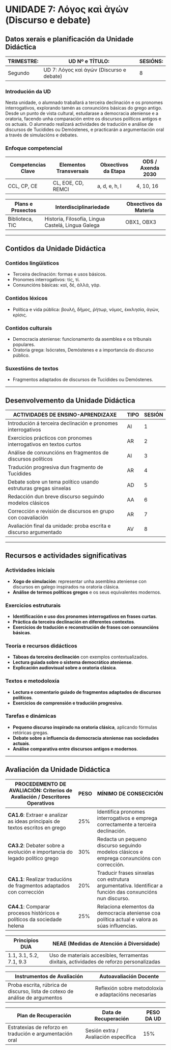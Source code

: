 # UNIDADE 7: Λόγος καὶ ἀγών (Discurso e debate)

## Datos xerais e planificación da Unidade Didáctica  

| **TRIMESTRE:** | **UD Nº e TÍTULO:** | **SESIÓNS:** |
|---------------|---------------------|-------------|
| Segundo | UD 7: Λόγος καὶ ἀγών (Discurso e debate) | 8 |

### Introdución da UD  
Nesta unidade, o alumnado traballará a terceira declinación e os pronomes interrogativos, explorando tamén as conxuncións básicas do grego antigo. Desde un punto de vista cultural, estudarase a democracia ateniense e a oratoria, facendo unha comparación entre os discursos políticos antigos e os actuais. O alumnado realizará actividades de tradución e análise de discursos de Tucídides ou Demóstenes, e practicarán a argumentación oral a través de simulacións e debates.

### Enfoque competencial  

| **Competencias Clave** | **Elementos Transversais** | **Obxectivos da Etapa** | **ODS / Axenda 2030** |
|------------------------|---------------------------|-------------------------|----------------------|
| CCL, CP, CE | CL, EOE, CD, REMCI | a, d, e, h, l | 4, 10, 16 |

| **Plans e Proxectos** | **Interdisciplinariedade** | **Obxectivos da Materia** |
|----------------------|-------------------------|------------------------|
| Biblioteca, TIC | Historia, Filosofía, Lingua Castelá, Lingua Galega | OBX1, OBX3 |

---

## Contidos da Unidade Didáctica  

### Contidos lingüísticos  
- Terceira declinación: formas e usos básicos.  
- Pronomes interrogativos: τίς, τί.  
- Conxuncións básicas: καί, δέ, ἀλλά, γάρ.  

### Contidos léxicos  
- Política e vida pública: βουλή, δῆμος, ῥήτωρ, νόμος, ἐκκλησία, ἀγών, κρίσις.  

### Contidos culturais  
- Democracia ateniense: funcionamento da asemblea e os tribunais populares.  
- Oratoria grega: Isócrates, Demóstenes e a importancia do discurso público.  

### Suxestións de textos  
- Fragmentos adaptados de discursos de Tucídides ou Demóstenes.  

---

## Desenvolvemento da Unidade Didáctica  

| **ACTIVIDADES DE ENSINO-APRENDIZAXE** | **TIPO** | **SESIÓN** |
|--------------------------------------|--------|---------|
| Introdución á terceira declinación e pronomes interrogativos | AI | 1 |
| Exercicios prácticos con pronomes interrogativos en textos curtos | AR | 2 |
| Análise de conxuncións en fragmentos de discursos políticos | AI | 3 |
| Tradución progresiva dun fragmento de Tucídides | AR | 4 |
| Debate sobre un tema político usando estruturas gregas sinxelas | AD | 5 |
| Redacción dun breve discurso seguindo modelos clásicos | AA | 6 |
| Corrección e revisión de discursos en grupo con coavaliación | AR | 7 |
| Avaliación final da unidade: proba escrita e discurso argumentado | AV | 8 |

---

## Recursos e actividades significativas  

### Actividades iniciais  
- **Xogo de simulación**: representar unha asemblea ateniense con discursos en galego inspirados na oratoria clásica.  
- **Análise de termos políticos gregos** e os seus equivalentes modernos.  

### Exercicios estruturais  
- **Identificación e uso dos pronomes interrogativos en frases curtas**.  
- **Práctica da terceira declinación en diferentes contextos**.  
- **Exercicios de tradución e reconstrución de frases con conxuncións básicas**.  

### Teoría e recursos didácticos  
- **Táboas da terceira declinación** con exemplos contextualizados.  
- **Lectura guiada sobre o sistema democrático ateniense**.  
- **Explicación audiovisual sobre a oratoria clásica**.  

### Textos e metodoloxía  
- **Lectura e comentario guiado de fragmentos adaptados de discursos políticos**.  
- **Exercicios de comprensión e tradución progresiva**.  

### Tarefas e dinámicas  
- **Pequeno discurso inspirado na oratoria clásica**, aplicando fórmulas retóricas gregas.  
- **Debate sobre a influencia da democracia ateniense nas sociedades actuais**.  
- **Análise comparativa entre discursos antigos e modernos**.  

---

## Avaliación da Unidade Didáctica  

| **PROCEDEMENTO DE AVALIACIÓN: Criterios de Avaliación / Descritores Operativos** | **PESO** | **MÍNIMO DE CONSECICIÓN** |
|--------------------------------------------------------|------|----------------------|
| **CA1.6**: Extraer e analizar as ideas principais de textos escritos en grego | 25% | Identifica pronomes interrogativos e emprega correctamente a terceira declinación. |
| **CA3.2**: Debater sobre a evolución e importancia do legado político grego | 30% | Redacta un pequeno discurso seguindo modelos clásicos e emprega conxuncións con corrección. |
| **CA1.1**: Realizar traducións de fragmentos adaptados con corrección | 20% | Traducir frases sinxelas con estrutura argumentativa. Identificar a función das conxuncións nun discurso. |
| **CA4.1**: Comparar procesos históricos e políticos da sociedade helena | 25% | Relaciona elementos da democracia ateniense coa política actual e valora as súas influencias. |

| **Principios DUA** | **NEAE (Medidas de Atención á Diversidade)** |
|-------------------|---------------------------------|
| 1.1, 3.1, 5.2, 7.1, 9.3 | Uso de materiais accesibles, ferramentas dixitais, actividades de reforzo personalizadas |

| **Instrumentos de Avaliación** | **Autoavaliación Docente** |
|---------------------------------|---------------------------|
| Proba escrita, rúbrica de discurso, lista de cotexo de análise de argumentos | Reflexión sobre metodoloxía e adaptacións necesarias |

| **Plan de Recuperación** | **Data de Recuperación** | **PESO DA UD** |
|--------------------------|----------------------|---------------|
| Estratexias de reforzo en tradución e argumentación oral | Sesión extra / Avaliación específica | 15% |

